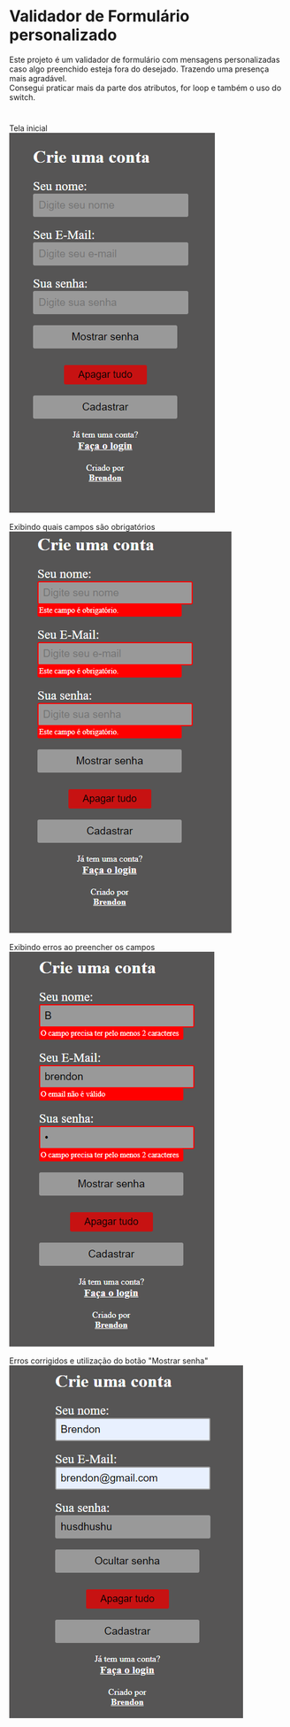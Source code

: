 # Validador de Formulário personalizado

Este projeto é um validador de formulário com mensagens personalizadas caso algo preenchido esteja fora do desejado. Trazendo uma presença mais agradável.<br>
Consegui praticar mais da parte dos atributos, for loop e também o uso do switch.

#

Tela inicial<br>
<img src="images/img1.png">

Exibindo quais campos são obrigatórios<br>
<img src="images/img2.png">

Exibindo erros ao preencher os campos<br>
<img src="images/img3.png">

Erros corrigidos e utilização do botão "Mostrar senha"<br>
<img src="images/img4.png">
